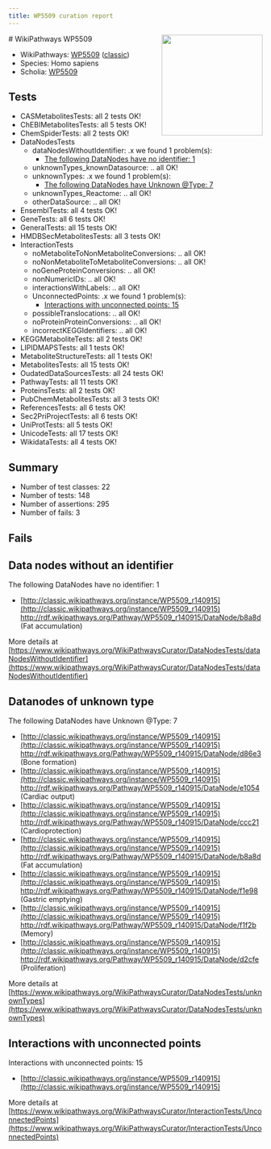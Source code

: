 ```yaml
---
title: WP5509 curation report
---
```


<img style="float: right; width: 200px" src="https://upload.wikimedia.org/wikipedia/commons/thumb/8/83/Wplogo_with_text_500.png/640px-Wplogo_with_text_500.png" />
# WikiPathways WP5509

* WikiPathways: [WP5509](https://wikipathways.org/pathways/WP5509) ([classic](https://classic.wikipathways.org/instance/WP5509))
* Species: Homo sapiens
* Scholia: [WP5509](https://scholia.toolforge.org/wikipathways/WP5509)
## Tests
* CASMetabolitesTests: all 2 tests OK!
* ChEBIMetabolitesTests: all 5 tests OK!
* ChemSpiderTests: all 2 tests OK!
* DataNodesTests
    * dataNodesWithoutIdentifier: .x we found 1 problem(s):
        * [The following DataNodes have no identifier: 1](#d2d32fa0)
    * unknownTypes_knownDatasource: .. all OK!
    * unknownTypes: .x we found 1 problem(s):
        * [The following DataNodes have Unknown @Type: 7](#839973e5)
    * unknownTypes_Reactome: .. all OK!
    * otherDataSource: .. all OK!
* EnsemblTests: all 4 tests OK!
* GeneTests: all 6 tests OK!
* GeneralTests: all 15 tests OK!
* HMDBSecMetabolitesTests: all 3 tests OK!
* InteractionTests
    * noMetaboliteToNonMetaboliteConversions: .. all OK!
    * noNonMetaboliteToMetaboliteConversions: .. all OK!
    * noGeneProteinConversions: .. all OK!
    * nonNumericIDs: .. all OK!
    * interactionsWithLabels: .. all OK!
    * UnconnectedPoints: .x we found 1 problem(s):
        * [Interactions with unconnected points: 15](#7f1d407c)
    * possibleTranslocations: .. all OK!
    * noProteinProteinConversions: .. all OK!
    * incorrectKEGGIdentifiers: .. all OK!
* KEGGMetaboliteTests: all 2 tests OK!
* LIPIDMAPSTests: all 1 tests OK!
* MetaboliteStructureTests: all 1 tests OK!
* MetabolitesTests: all 15 tests OK!
* OudatedDataSourcesTests: all 24 tests OK!
* PathwayTests: all 11 tests OK!
* ProteinsTests: all 2 tests OK!
* PubChemMetabolitesTests: all 3 tests OK!
* ReferencesTests: all 6 tests OK!
* Sec2PriProjectTests: all 6 tests OK!
* UniProtTests: all 5 tests OK!
* UnicodeTests: all 17 tests OK!
* WikidataTests: all 4 tests OK!


## Summary

* Number of test classes: 22
* Number of tests: 148
* Number of assertions: 295
* Number of fails: 3

## Fails

<a name="d2d32fa0" />

## Data nodes without an identifier

The following DataNodes have no identifier: 1

* [http://classic.wikipathways.org/instance/WP5509_r140915](http://classic.wikipathways.org/instance/WP5509_r140915) http://rdf.wikipathways.org/Pathway/WP5509_r140915/DataNode/b8a8d (Fat
accumulation)


More details at [https://www.wikipathways.org/WikiPathwaysCurator/DataNodesTests/dataNodesWithoutIdentifier](https://www.wikipathways.org/WikiPathwaysCurator/DataNodesTests/dataNodesWithoutIdentifier)

<a name="839973e5" />

## Datanodes of unknown type

The following DataNodes have Unknown @Type: 7

* [http://classic.wikipathways.org/instance/WP5509_r140915](http://classic.wikipathways.org/instance/WP5509_r140915) http://rdf.wikipathways.org/Pathway/WP5509_r140915/DataNode/d86e3 (Bone formation)
* [http://classic.wikipathways.org/instance/WP5509_r140915](http://classic.wikipathways.org/instance/WP5509_r140915) http://rdf.wikipathways.org/Pathway/WP5509_r140915/DataNode/e1054 (Cardiac output)
* [http://classic.wikipathways.org/instance/WP5509_r140915](http://classic.wikipathways.org/instance/WP5509_r140915) http://rdf.wikipathways.org/Pathway/WP5509_r140915/DataNode/ccc21 (Cardioprotection)
* [http://classic.wikipathways.org/instance/WP5509_r140915](http://classic.wikipathways.org/instance/WP5509_r140915) http://rdf.wikipathways.org/Pathway/WP5509_r140915/DataNode/b8a8d (Fat
accumulation)
* [http://classic.wikipathways.org/instance/WP5509_r140915](http://classic.wikipathways.org/instance/WP5509_r140915) http://rdf.wikipathways.org/Pathway/WP5509_r140915/DataNode/f1e98 (Gastric
emptying)
* [http://classic.wikipathways.org/instance/WP5509_r140915](http://classic.wikipathways.org/instance/WP5509_r140915) http://rdf.wikipathways.org/Pathway/WP5509_r140915/DataNode/f1f2b (Memory)
* [http://classic.wikipathways.org/instance/WP5509_r140915](http://classic.wikipathways.org/instance/WP5509_r140915) http://rdf.wikipathways.org/Pathway/WP5509_r140915/DataNode/d2cfe (Proliferation)


More details at [https://www.wikipathways.org/WikiPathwaysCurator/DataNodesTests/unknownTypes](https://www.wikipathways.org/WikiPathwaysCurator/DataNodesTests/unknownTypes)

<a name="7f1d407c" />

## Interactions with unconnected points

Interactions with unconnected points: 15

* [http://classic.wikipathways.org/instance/WP5509_r140915](http://classic.wikipathways.org/instance/WP5509_r140915)


More details at [https://www.wikipathways.org/WikiPathwaysCurator/InteractionTests/UnconnectedPoints](https://www.wikipathways.org/WikiPathwaysCurator/InteractionTests/UnconnectedPoints)

